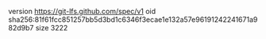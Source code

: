version https://git-lfs.github.com/spec/v1
oid sha256:81f61fcc851257bb5d3bd1c6346f3ecae1e132a57e96191242241671a982d9b7
size 3222
